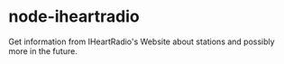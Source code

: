 # node-iheartradio
Get information from IHeartRadio's Website about stations and possibly more in the future.
